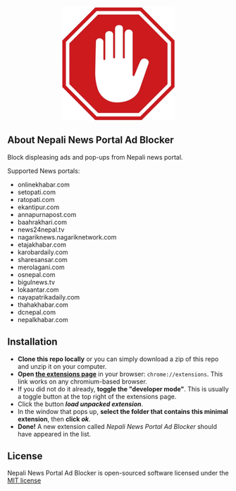<div align="center">
    <img src="https://raw.githubusercontent.com/manishgs/nepali-news-portal-ad-blocker/master/logo/logo.png"/>
</div>


## About Nepali News Portal Ad Blocker
Block displeasing ads and pop-ups from Nepali news portal.

Supported News portals:
- onlinekhabar.com
- setopati.com
- ratopati.com
- ekantipur.com
- annapurnapost.com
- baahrakhari.com
- news24nepal.tv
- nagariknews.nagariknetwork.com
- etajakhabar.com
- karobardaily.com
- sharesansar.com
- merolagani.com
- osnepal.com
- bigulnews.tv
- lokaantar.com
- nayapatrikadaily.com
- thahakhabar.com
- dcnepal.com
- nepalkhabar.com


## Installation
- **Clone this repo locally** or you can simply download a zip of this repo and unzip it on your computer.
- **Open [the extensions page](chrome://extensions)** in your browser: `chrome://extensions`. This link works on any chromium-based browser.
- If you did not do it already, **toggle the "developer mode"**. This is usually a toggle button at the top right of the extensions page.
- Click the button **_load unpacked extension_**.
- In the window that pops up, **select the folder that contains this minimal extension**, then **click _ok_**.
- **Done!** A new extension called _Nepali News Portal Ad Blocker_ should have appeared in the list.


## License
Nepali News Portal Ad Blocker is open-sourced software licensed under the [MIT license](LICENSE)